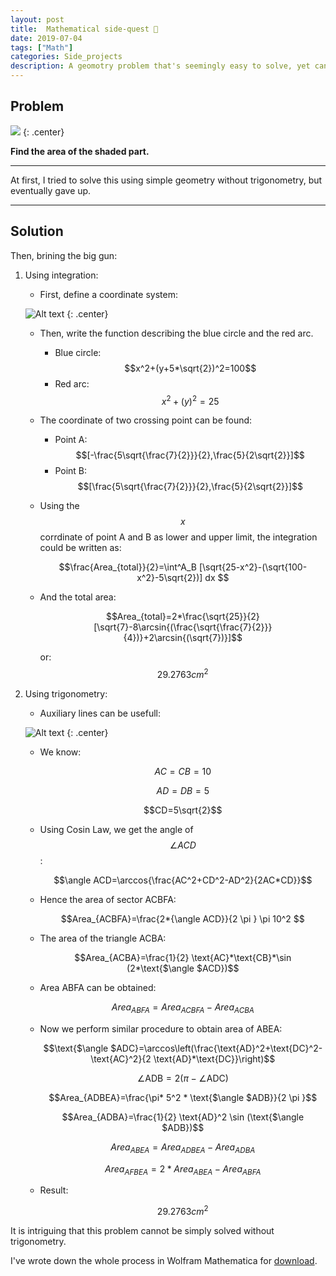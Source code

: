 ```yaml
---
layout: post
title:  Mathematical side-quest 🐉
date: 2019-07-04
tags: ["Math"]
categories: Side_projects
description: A geomotry problem that's seemingly easy to solve, yet cannot be solved without some "advanced" tools. Solved with integration and trigonometry.
---
```


## Problem

![]({{site.baseurl}}/assets/img/post_img/2019-07-04-img1.svg)
{: .center}

__Find the area of the shaded part.__

----

At first, I tried to solve this using simple geometry without trigonometry, but eventually gave up.

----
## Solution
Then, brining the big gun:

1. Using integration:

    - First, define a coordinate system:

    ![Alt text]({{site.baseurl}}/assets/img/post_img/2019-07-04-img2.svg)
    {: .center}

    - Then, write the function describing the blue circle and the red arc.
      * Blue circle: $$x^2+(y+5*\sqrt{2})^2=100$$
      * Red arc: $$x^2+(y)^2=25$$

    - The coordinate of two crossing point can be found:
      * Point A: $$[-\frac{5\sqrt{\frac{7}{2}}}{2},\frac{5}{2\sqrt{2}}]$$
      * Point B: $$[\frac{5\sqrt{\frac{7}{2}}}{2},\frac{5}{2\sqrt{2}}]$$

    - Using the $$x$$ corrdinate of point A and B as lower and upper limit, the integration could be written as:

      $$\frac{Area_{total}}{2}=\int^A_B [\sqrt{25-x^2}-(\sqrt{100-x^2}-5\sqrt{2})]  dx $$

    - And the total area:

      $$Area_{total}=2*\frac{\sqrt{25}}{2}[\sqrt{7}-8\arcsin{(\frac{\sqrt{\frac{7}{2}}}{4})}+2\arcsin{(\sqrt{7})}]$$

      or: $$29.2763 cm^2$$

2. Using trigonometry:
    - Auxiliary lines can be usefull:

    ![Alt text]({{site.baseurl}}/assets/img/post_img/2019-07-04-img3.svg)
    {: .center}

    - We know:

       $$AC=CB=10$$

       $$AD=DB=5$$

       $$CD=5\sqrt{2}$$
    - Using Cosin Law, we get the angle of $$\angle ACD$$:

      $$\angle ACD=\arccos{\frac{AC^2+CD^2-AD^2}{2AC*CD}}$$

    - Hence the area of sector ACBFA:

      $$Area_{ACBFA}=\frac{2*{\angle ACD}}{2 \pi } \pi  10^2 $$

    - The area of the triangle ACBA:

      $$Area_{ACBA}=\frac{1}{2} \text{AC}*\text{CB}*\sin (2*\text{$\angle $ACD})$$

    - Area ABFA can be obtained:

      $$Area_{ABFA}=Area_{ACBFA}-Area_{ACBA}$$

    - Now we perform similar procedure to obtain area of ABEA:

      $$\text{$\angle $ADC}=\arccos\left(\frac{\text{AD}^2+\text{DC}^2-\text{AC}^2}{2 \text{AD}*\text{DC}}\right)$$

      $$\text{$\angle $ADB}=2 (\pi -\text{$\angle $ADC})$$

      $$Area_{ADBEA}=\frac{\pi* 5^2 * \text{$\angle $ADB}}{2 \pi }$$

      $$Area_{ADBA}=\frac{1}{2} \text{AD}^2 \sin (\text{$\angle $ADB})$$

      $$Area_{ABEA}=Area_{ADBEA}-Area_{ADBA}$$

      $$Area_{AFBEA}=2*Area_{ABEA}-Area_{ABFA}$$

    - Result:

      $$29.2763 cm^2$$

It is intriguing that this problem cannot be simply solved without trigonometry.

I've wrote down the whole process in Wolfram Mathematica for [download].

[download]:{{site.baseurl}}/assets/other/2019-07-04-Little_math_side-quest.1.nb
